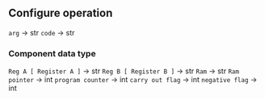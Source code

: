 ## Configure operation
`arg` -> str
`code` -> str

### Component data type
`Reg A [ Register A ]` -> str
`Reg B [ Register B ]` -> str
`Ram` -> str
`Ram pointer` -> int
`program counter` -> int
`carry out flag` -> int
`negative flag` -> int
